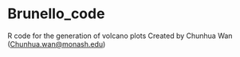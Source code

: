# Brunello_code
R code for the generation of volcano plots
Created by Chunhua Wan (Chunhua.wan@monash.edu)
